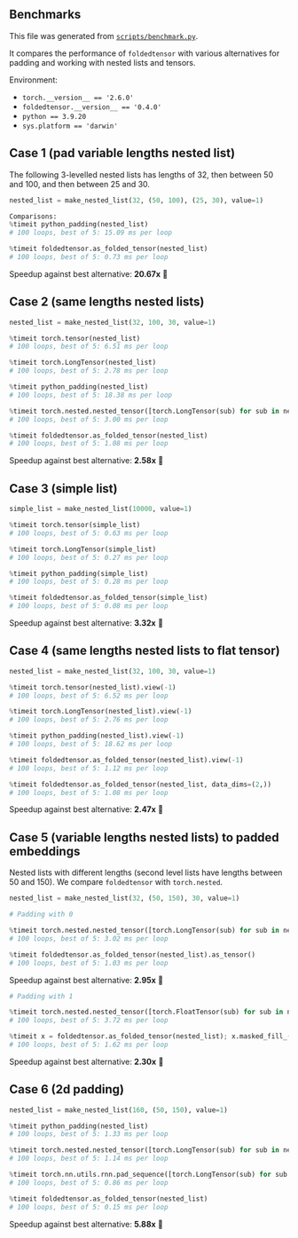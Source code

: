 
Benchmarks
----------

This file was generated from [`scripts/benchmark.py`](../scripts/benchmark.py).

It compares the performance of `foldedtensor` with various alternatives for padding
and working with nested lists and tensors.

Environment:
- `torch.__version__ == '2.6.0'`
- `foldedtensor.__version__ == '0.4.0'`
- `python == 3.9.20`
- `sys.platform == 'darwin'`


## Case 1 (pad variable lengths nested list)

The following 3-levelled nested lists has lengths of 32, then between 50 and 100, and then between 25 and 30.
```python
nested_list = make_nested_list(32, (50, 100), (25, 30), value=1)

Comparisons:
%timeit python_padding(nested_list)
# 100 loops, best of 5: 15.09 ms per loop

%timeit foldedtensor.as_folded_tensor(nested_list)
# 100 loops, best of 5: 0.73 ms per loop

```
Speedup against best alternative: **20.67x** :rocket:

## Case 2 (same lengths nested lists)

```python
nested_list = make_nested_list(32, 100, 30, value=1)

%timeit torch.tensor(nested_list)
# 100 loops, best of 5: 6.51 ms per loop

%timeit torch.LongTensor(nested_list)
# 100 loops, best of 5: 2.78 ms per loop

%timeit python_padding(nested_list)
# 100 loops, best of 5: 18.38 ms per loop

%timeit torch.nested.nested_tensor([torch.LongTensor(sub) for sub in nested_list]).to_padded_tensor(0)
# 100 loops, best of 5: 3.00 ms per loop

%timeit foldedtensor.as_folded_tensor(nested_list)
# 100 loops, best of 5: 1.08 ms per loop

```
Speedup against best alternative: **2.58x** :rocket:

## Case 3 (simple list)

```python
simple_list = make_nested_list(10000, value=1)

%timeit torch.tensor(simple_list)
# 100 loops, best of 5: 0.63 ms per loop

%timeit torch.LongTensor(simple_list)
# 100 loops, best of 5: 0.27 ms per loop

%timeit python_padding(simple_list)
# 100 loops, best of 5: 0.28 ms per loop

%timeit foldedtensor.as_folded_tensor(simple_list)
# 100 loops, best of 5: 0.08 ms per loop

```
Speedup against best alternative: **3.32x** :rocket:

## Case 4 (same lengths nested lists to flat tensor)

```python
nested_list = make_nested_list(32, 100, 30, value=1)

%timeit torch.tensor(nested_list).view(-1)
# 100 loops, best of 5: 6.52 ms per loop

%timeit torch.LongTensor(nested_list).view(-1)
# 100 loops, best of 5: 2.76 ms per loop

%timeit python_padding(nested_list).view(-1)
# 100 loops, best of 5: 18.62 ms per loop

%timeit foldedtensor.as_folded_tensor(nested_list).view(-1)
# 100 loops, best of 5: 1.12 ms per loop

%timeit foldedtensor.as_folded_tensor(nested_list, data_dims=(2,))
# 100 loops, best of 5: 1.08 ms per loop

```
Speedup against best alternative: **2.47x** :rocket:
## Case 5 (variable lengths nested lists) to padded embeddings

Nested lists with different lengths (second level lists have lengths between 50 and 150). We compare `foldedtensor` with `torch.nested`.
```python
nested_list = make_nested_list(32, (50, 150), 30, value=1)

# Padding with 0

%timeit torch.nested.nested_tensor([torch.LongTensor(sub) for sub in nested_list]).to_padded_tensor(0)
# 100 loops, best of 5: 3.02 ms per loop

%timeit foldedtensor.as_folded_tensor(nested_list).as_tensor()
# 100 loops, best of 5: 1.03 ms per loop

```
Speedup against best alternative: **2.95x** :rocket:
```python
# Padding with 1

%timeit torch.nested.nested_tensor([torch.FloatTensor(sub) for sub in nested_list]).to_padded_tensor(1)
# 100 loops, best of 5: 3.72 ms per loop

%timeit x = foldedtensor.as_folded_tensor(nested_list); x.masked_fill_(x.mask, 1)
# 100 loops, best of 5: 1.62 ms per loop

```
Speedup against best alternative: **2.30x** :rocket:

## Case 6 (2d padding)

```python
nested_list = make_nested_list(160, (50, 150), value=1)

%timeit python_padding(nested_list)
# 100 loops, best of 5: 1.33 ms per loop

%timeit torch.nested.nested_tensor([torch.LongTensor(sub) for sub in nested_list]).to_padded_tensor(0)
# 100 loops, best of 5: 1.14 ms per loop

%timeit torch.nn.utils.rnn.pad_sequence([torch.LongTensor(sub) for sub in nested_list], batch_first=True, padding_value=0)
# 100 loops, best of 5: 0.86 ms per loop

%timeit foldedtensor.as_folded_tensor(nested_list)
# 100 loops, best of 5: 0.15 ms per loop

```
Speedup against best alternative: **5.88x** :rocket:
